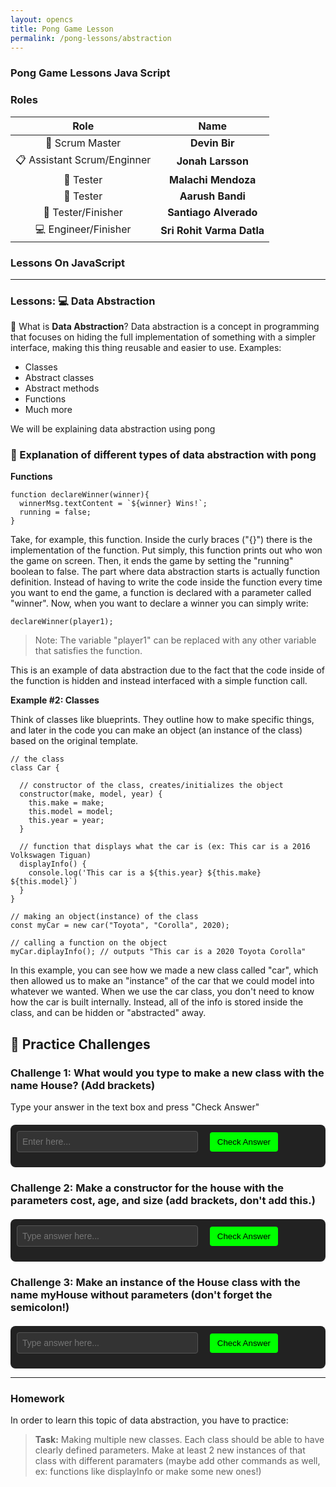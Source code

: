 ```yaml
---
layout: opencs
title: Pong Game Lesson
permalink: /pong-lessons/abstraction
---
```



### Pong Game Lessons Java Script


### Roles

| Role            | Name                 |
|:---------------:|:--------------------:|
| 🧭 Scrum Master | **Devin Bir**        | 
| 📋 Assistant Scrum/Enginner | **Jonah Larsson**   |
| 🧪 Tester | **Malachi Mendoza**         |
| 🧪 Tester | **Aarush Bandi**         |
| 🏁 Tester/Finisher    | **Santiago Alverado**         | 
| 💻 Engineer/Finisher   | **Sri Rohit Varma Datla**         | 

### **Lessons On JavaScript**

---

### Lessons: 💻 Data Abstraction

📌 What is **Data Abstraction**?
Data abstraction is a concept in programming that focuses on hiding the full implementation of something with a simpler interface, making this thing reusable and easier to use.
Examples:
- Classes
- Abstract classes 
- Abstract methods
- Functions
- Much more


We will be explaining data abstraction using pong
### 🧩 Explanation of different types of data abstraction with pong
**Functions**
```
function declareWinner(winner){
  winnerMsg.textContent = `${winner} Wins!`;
  running = false;
}
``` 
Take, for example, this function. Inside the curly braces ("{}") there is the implementation of the function.
Put simply, this function prints out who won the game on screen. Then, it ends the game by setting the "running" boolean to false.
The part where data abstraction starts is actually function definition. Instead of having to write the code inside the function every time you want to end the game, a function is declared with a parameter called "winner".
Now, when you want to declare a winner you can simply write:
```
declareWinner(player1);
```
> Note: The variable "player1" can be replaced with any other variable that satisfies the function.

This is an example of data abstraction due to the fact that the code inside of the function is hidden and instead interfaced with a simple function call.

<b>Example #2: Classes</b>

Think of classes like blueprints. They outline how to make specific things, and later in the code you can make an object (an instance of the class) based on the original template.

```
// the class
class Car {

  // constructor of the class, creates/initializes the object
  constructor(make, model, year) {
    this.make = make;
    this.model = model;
    this.year = year;
  }

  // function that displays what the car is (ex: This car is a 2016 Volkswagen Tiguan)
  displayInfo() {
    console.log('This car is a ${this.year} ${this.make} ${this.model}`)
  }
}

// making an object(instance) of the class
const myCar = new car("Toyota", "Corolla", 2020);

// calling a function on the object
myCar.diplayInfo(); // outputs "This car is a 2020 Toyota Corolla"
```

In this example, you can see how we made a new class called "car", which then allowed us to make an "instance" of the car that we could model into whatever we wanted. When we use the car class, you don't need to know how the car is built internally. Instead, all of the info is stored inside the class, and can be hidden or "abstracted" away.

## 🧪 Practice Challenges

### Challenge 1: What would you type to make a new class with the name House? (Add brackets)

<p>Type your answer in the text box and press "Check Answer"</p>

<div id="answer-console">
  <input type="text" id="user-answer" placeholder="Enter here..." />
  <button onclick="checkAnswer()">Check Answer</button>
  <p id="feedback"></p>
  <canvas id="confetti-canvas"></canvas>
</div>

<style>
  #answer-console {
    margin-top: 20px;
    padding: 10px;
    background: #222;
    color: #fff;
    font-family: monospace;
    border-radius: 8px;
    position: relative;
  }
  #user-answer {
    width: 60%;
    padding: 8px;
    font-size: 1em;
    background: #333;
    color: #fff;
    border: 1px solid #555;
    border-radius: 4px;
  }
  button {
    padding: 8px 12px;
    margin-left: 10px;
    background: #0f0;
    color: #000;
    border: none;
    border-radius: 4px;
    cursor: pointer;
  }
  #feedback {
    margin-top: 10px;
    font-weight: bold;
  }
  #confetti-canvas {
    position: absolute;
    top: 0;
    left: 0;
    pointer-events: none;
    width: 100%;
    height: 100%;
  }
</style>

<script src="https://cdn.jsdelivr.net/npm/canvas-confetti@1.6.0/dist/confetti.browser.min.js"></script>
<script>
  function checkAnswer() {
    const input = document.getElementById("user-answer").value.trim();
    const feedback = document.getElementById("feedback");
    const correctAnswer = "class House {}";

    if (input === correctAnswer) {
      feedback.textContent = "✅ Correct! You nailed it!";
      feedback.style.color = "#0f0";
      confetti({
        particleCount: 200,
        spread: 95,
        origin: { y: 0.6 }
      });
    } else {
      feedback.textContent = "❌ Try again!";
      feedback.style.color = "#f00";
    }
  }
</script>

### Challenge 2: Make a constructor for the house with the parameters cost, age, and size (add brackets, don't add this.)

<div id="answer-console">
  <input type="text" id="person-answer" placeholder="Type answer here..." />
  <button onclick="checkAnswer()">Check Answer</button>
  <p id="feedback"></p>
  <canvas id="confetti-canvas"></canvas>
</div>

<style>
  #answer-console {
    margin-top: 20px;
    padding: 10px;
    background: #222;
    color: #fff;
    font-family: monospace;
    border-radius: 8px;
    position: relative;
  }
  #person-answer {
    width: 60%;
    padding: 8px;
    font-size: 1em;
    background: #333;
    color: #fff;
    border: 1px solid #555;
    border-radius: 4px;
  }
  button {
    padding: 8px 12px;
    margin-left: 10px;
    background: #0f0;
    color: #000;
    border: none;
    border-radius: 4px;
    cursor: pointer;
  }
  #feedback {
    margin-top: 10px;
    font-weight: bold;
  }
  #confetti-canvas {
    position: absolute;
    top: 0;
    left: 0;
    pointer-events: none;
    width: 100%;
    height: 100%;
  }
</style>

<script src="https://cdn.jsdelivr.net/npm/canvas-confetti@1.6.0/dist/confetti.browser.min.js"></script>
<script>
  function checkAnswer() {
    const input = document.getElementById("person-answer").value.trim();
    const feedback = document.getElementById("feedback");
    const correctAnswer = "constructor(cost, age, size) {}";

    if (input === correctAnswer) {
      feedback.textContent = "✅ Correct! You nailed it!";
      feedback.style.color = "#0f0";
      confetti({
        particleCount: 200,
        spread: 95,
        origin: { y: 0.6 }
      });
    } else {
      feedback.textContent = "❌ Try again!";
      feedback.style.color = "#f00";
    }
  }
</script>

### Challenge 3: Make an instance of the House class with the name myHouse without parameters (don't forget the semicolon!)

<div id="answer-console">
  <input type="text" id="person-response" placeholder="Type answer here..." />
  <button onclick="checkAnswer()">Check Answer</button>
  <p id="feedback"></p>
  <canvas id="confetti-canvas"></canvas>
</div>

<style>
  #answer-console {
    margin-top: 20px;
    padding: 10px;
    background: #222;
    color: #fff;
    font-family: monospace;
    border-radius: 8px;
    position: relative;
  }
  #person-response {
    width: 60%;
    padding: 8px;
    font-size: 1em;
    background: #333;
    color: #fff;
    border: 1px solid #555;
    border-radius: 4px;
  }
  button {
    padding: 8px 12px;
    margin-left: 10px;
    background: #0f0;
    color: #000;
    border: none;
    border-radius: 4px;
    cursor: pointer;
  }
  #feedback {
    margin-top: 10px;
    font-weight: bold;
  }
  #confetti-canvas {
    position: absolute;
    top: 0;
    left: 0;
    pointer-events: none;
    width: 100%;
    height: 100%;
  }
</style>

<script src="https://cdn.jsdelivr.net/npm/canvas-confetti@1.6.0/dist/confetti.browser.min.js"></script>
<script>
  function checkAnswer() {
    const input = document.getElementById("person-response").value.trim();
    const feedback = document.getElementById("feedback");
    const correctAnswer = "const myHouse = new House();";

    if (input === correctAnswer) {
      feedback.textContent = "✅ Correct! You nailed it!";
      feedback.style.color = "#0f0";
      confetti({
        particleCount: 200,
        spread: 95,
        origin: { y: 0.6 }
      });
    } else {
      feedback.textContent = "❌ Try again!";
      feedback.style.color = "#f00";
    }
  }
</script>

---

### **Homework**
In order to learn this topic of data abstraction, you have to practice:

> **Task:** Making multiple new classes. Each class should be able to have clearly defined parameters. Make at least 2 new instances of that class with different paramaters (maybe add other commands as well, ex: functions like displayInfo or make some new ones!)
